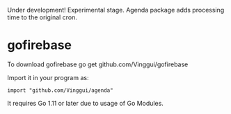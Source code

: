 Under development! Experimental stage. Agenda package adds processing time to the original cron.

# gofirebase
To download gofirebase
	go get github.com/Vinggui/gofirebase

Import it in your program as:

	import "github.com/Vinggui/agenda"

It requires Go 1.11 or later due to usage of Go Modules.
